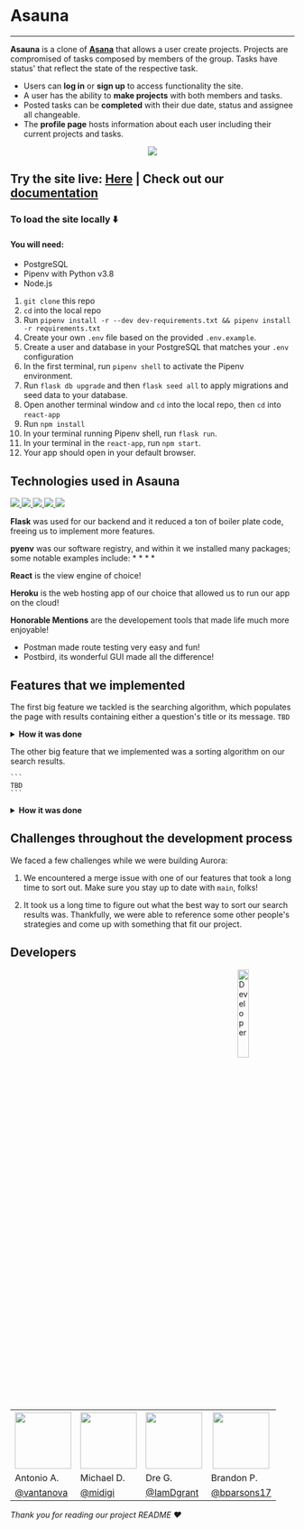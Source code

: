 # Asauna


---

**Asauna** is a clone of **[Asana](https://www.asana.com/)** that allows a user create projects.
Projects are compromised of tasks composed by members of the group. Tasks have status' that reflect the 
state of the respective task. 

* Users can **log in** or **sign up** to access functionality the site.
* A user has the ability to **make projects** with both members and tasks.
* Posted tasks can be **completed** with their due date, status and assignee all changeable.
* The **profile page** hosts information about each user including their current projects and tasks.  


<p align="center">
<img src="https://user-images.githubusercontent.com/70561117/109456977-c77e3500-7a0e-11eb-9808-ea5c5db47d77.PNG">
</p>

<h2>Try the site live: <a href=https://asauna-react.herokuapp.com/>Here</a> <b>|</b> Check out our <a href="https://github.com/midigi/a_sauna/wiki">documentation</a></h2>

### To load the site locally ⬇️
#### You will need:
* PostgreSQL
* Pipenv with Python v3.8
* Node.js

1. `git clone` this repo
2. `cd` into the local repo
3. Run `pipenv install -r --dev dev-requirements.txt && pipenv install -r requirements.txt`
4. Create your own `.env` file based on the provided `.env.example`.
5. Create a user and database in your PostgreSQL that matches your `.env` configuration
6. In the first terminal, run `pipenv shell` to activate the Pipenv environment.
7. Run `flask db upgrade` and then `flask seed all` to apply migrations and seed data to your database.
8. Open another terminal window and `cd` into the local repo, then `cd` into `react-app`
9. Run `npm install`
10. In your terminal running Pipenv shell, run `flask run`.
11. In your terminal in the `react-app`, run `npm start`.
12. Your app should open in your default browser.

## Technologies used in Asauna
<p align="left">
<a href="https://flask.palletsprojects.com/en/1.1.x/">
<img src="https://img.shields.io/badge/Flask-v1.12-blue">
<a/>

<a href="https://www.sqlalchemy.org/">
<img src="https://img.shields.io/badge/SQLAlchemy-v1.3-blue">
<a/>
  
<a href="https://reactjs.org/">  
<img src="https://img.shields.io/badge/React-v17-blue">
<a/>
 
 <a href="https://www.docker.com/">  
<img src="https://img.shields.io/badge/Docker-v3-blue">
<a/>

<a href="https://www.heroku.com/">
<img src="https://img.shields.io/badge/Heroku-hosting-blue">
<a/>
</p>


**Flask** was used for our backend and it reduced a ton of boiler plate 
code, freeing us to implement more features. 

**pyenv** was our software registry, and within it we installed many packages;
some notable examples include:
* 
* 
* 
* 

**React** is the view engine of choice! 

**Heroku** is the web hosting app of our choice that allowed us to 
run our app on the cloud! 

**Honorable Mentions** are the developement tools that made life 
much more enjoyable! 
* Postman made route testing very easy and fun!
* Postbird, its wonderful GUI made all the difference!

## Features that we implemented
The first big feature we tackled is the searching algorithm,
which populates the page with results containing either a question's
title or its message. 
    ```
   TBD
    ```
<details><summary><b>How it was done</b></summary>

1. We started by extracting the search term from the POST request.
```
  TBD
```
2. Then we queried the database for questions where either the question title 
  or the question message (case insensitive) matched the search term.
  
    ```
    TBD
    ```
    
3. We included each question's topic, expertise level, and user, and 
  ordered the results so that the most recent question appears first. 

    ```
    TBD
    ```    

</details>

The other big feature that we implemented was a sorting algorithm on our search results.

    ```
    TBD
    ```
<details><summary><b>How it was done</b></summary>

1. We started by populating the dropdown menus for Topic and Expertise Level on the 
search results page to reflect the topics and expertise levels of the result questions:

    ```
     TBD
    ```
2. Then we cleared local storage when the search results page was loaded 
in order to make space for our sorting function variables:

    ```    
    TBD
    ```
    
    
3. We rendered the dropdown select menus with the content from our query in step 1, 
then set up an event listener to save the selected value to local storage:
    ```
    TBD
    ```
      
4. We called a helper function on each of our result divs to filter results
based on the variables in local storage and render them dynamically:

    ```
    TBD
    ```
    ```
     TBD
    ```
</details>

## Challenges throughout the development process
We faced a few challenges while we were building Aurora:

1. We encountered a merge issue with one of our features that took a long time to sort out.
Make sure you stay up to date with ```main```, folks!

2. It took us a long time to figure out what the best way to sort our search results was.
Thankfully, we were able to reference some other people's strategies and come up with something
that fit our project.


## Developers

<img alt="Developer" align="right" src="https://user-images.githubusercontent.com/70561117/103400187-079d6600-4af9-11eb-8d20-00c8f88e3936.png" width="20%" />
<table style="width:100%">
  <tr>
    <th><a href="https://github.com/vantanova" rel="nofollow"><img src="https://avatars1.githubusercontent.com/u/70561117?s=460&u=85a68af6fc136866eb4f33ee657aeb751aba9935&v=4" height="auto" width="100"></a></th>
    <th><a href="https://github.com/midigi" rel="nofollow"><img src="https://avatars.githubusercontent.com/u/16071042?s=460&u=55b7ede1bdfa6882cda2ffcbfb94e24d2b2050e8&v=4" height="auto" width="100"></a></th>
    <th><a href="https://github.com/IamDgrant" rel="nofollow"><img src="https://avatars.githubusercontent.com/u/68237215?s=460&u=cd87edf80199467670d2b4e87fc13b1001245f7e&v=4" height="auto" width="100"></a></th>
    <th><a href="https://github.com/bparsons17" rel="nofollow"><img src="https://avatars.githubusercontent.com/u/67128124?s=460&v=4" height="auto" width="100"></a></th>
  </tr>
  <tr>
    <td>Antonio A.</td>
    <td>Michael D.</td>
    <td>Dre G.</td>
    <td>Brandon P.</td>
  </tr>
  <tr>
    <td><a href="https://github.com/vantanova">@vantanova</a></td>
    <td><a href="https://github.com/midigi">@midigi</a></td>
    <td><a href="https://github.com/IamDgrant">@IamDgrant</a></td>
    <td><a href="https://github.com/bparsons17">@bparsons17</a></td>
  </tr>
</table>

<p> <i>Thank you for reading our project README ❤️</i> </p>
